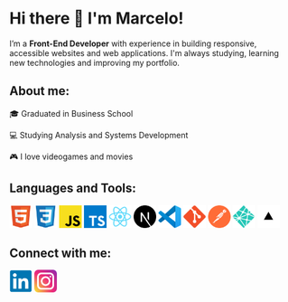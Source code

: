 # Hi there 👋 I'm Marcelo!

I’m a **Front-End Developer** with experience in building responsive, accessible websites and web applications. I'm always studying, learning new technologies and improving my portfolio.

## About me:

:mortar_board: Graduated in Business School

:computer: Studying Analysis and Systems Development

:video_game: I love videogames and movies

## Languages and Tools:

<p align="left">
<div align="left">
<img height="40" src="img/html.svg" alt="HTML5">
<img height="40" src="img/css.svg" alt="CSS3">
<img height="40" src="img/javascript.svg" alt="JavaScript">
<img height="40" src="img/typescript.svg" alt="TypeScript">
<img height="40" src="img/react.svg" alt="React">
<img height="40" src="img/nextjs.svg" alt="NextJs">
<img height="40" src="img/vscode.svg" alt="VSCode">
<img height="40" src="img/git.svg" alt="Git">
<img height="40" src="img/postman.svg" alt="Postman">
<img height="40" src="img/netlify.svg" alt="Netlify">
<img height="40" src="img/vercel.svg" alt="Vercel">
</div>
</p>

## Connect with me:

<a href="https://www.linkedin.com/in/marcelopajr" target="_blank"><img src="img/linkedin.svg" alt="LinkedIn Marcelo" height="40" width="40" /></a>
<a href="https://instagram.com/marcelopajr" target="_blank"><img src="img/instagram.svg" alt="Instagram Marcelo" height="40" width="40" /></a>

